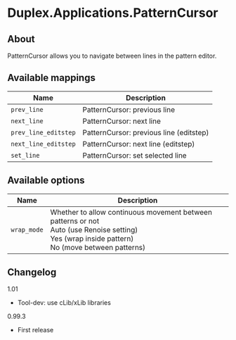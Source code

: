 # Duplex.Applications.PatternCursor

## About

PatternCursor allows you to navigate between lines in the pattern editor.

## Available mappings 

| Name          | Description   |
| ------------- |---------------|
|`prev_line`|PatternCursor: previous line|
|`next_line`|PatternCursor: next line|
|`prev_line_editstep`|PatternCursor: previous line (editstep)|
|`next_line_editstep`|PatternCursor: next line (editstep)|
|`set_line`|PatternCursor: set selected line|

## Available options 

| Name          | Description   |
| ------------- |---------------|
|`wrap_mode`|Whether to allow continuous movement between patterns or not<br>Auto (use Renoise setting)<br>Yes (wrap inside pattern)<br>No (move between patterns)|

## Changelog

1.01
- Tool-dev: use cLib/xLib libraries

0.99.3
  - First release
